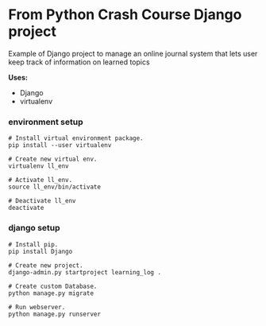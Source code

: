 # From Python Crash Course Django project


Example of Django project to manage an online journal system that lets user keep track of information on learned topics

**Uses:**
- Django
- virtualenv  


### environment setup
~~~
# Install virtual environment package.
pip install --user virtualenv

# Create new virtual env.
virtualenv ll_env

# Activate ll_env.
source ll_env/bin/activate

# Deactivate ll_env
deactivate
~~~

### django setup
~~~~
# Install pip.
pip install Django

# Create new project.
django-admin.py startproject learning_log .

# Create custom Database.
python manage.py migrate

# Run webserver.
python manage.py runserver
~~~~
